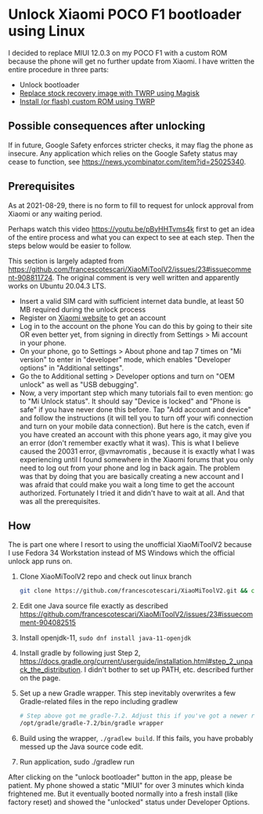 # Unlock Xiaomi POCO F1 bootloader using Linux

I decided to replace MIUI 12.0.3 on my POCO F1 with a custom ROM because the phone will get no further update from Xiaomi. I have written the entire procedure in three parts:

- Unlock bootloader
- [Replace stock recovery image with TWRP using Magisk](/2021/08/29/replace-stock-recovery-with-twrp-using-magisk.html)
- [Install (or flash) custom ROM using TWRP](/2021/08/29/install-custom-rom-using-twrp.html)

## Possible consequences after unlocking

If in future, Google Safety enforces stricter checks, it may flag the phone as insecure. Any application which relies on the Google Safety status may cease to function, see <https://news.ycombinator.com/item?id=25025340>.

## Prerequisites

As at 2021-08-29, there is no form to fill to request for unlock approval from Xiaomi or any waiting period.

Perhaps watch this video <https://youtu.be/pByHHTvms4k> first to get an idea of the entire process and what you can expect to see at each step. Then the steps below would be easier to follow.

This section is largely adapted from <https://github.com/francescotescari/XiaoMiToolV2/issues/23#issuecomment-908811724>. The original comment is very well written and apparently works on Ubuntu 20.04.3 LTS.

- Insert a valid SIM card with sufficient internet data bundle, at least 50 MB required during the unlock process
- Register on [Xiaomi website](https://account.xiaomi.com/) to get an account
- Log in to the account on the phone You can do this by going to their site OR even better yet, from signing in directly from Settings > Mi account in your phone.
- On your phone, go to Settings > About phone and tap 7 times on "Mi version" to enter in "developer" mode, which enables "Developer options" in "Additional settings".
- Go the to Additional setting > Developer options and turn on "OEM unlock" as well as "USB debugging".
- Now, a very important step which many tutorials fail to even mention: go to "Mi Unlock status". It should say "Device is locked" and "Phone is safe" if you have never done this before. Tap "Add account and device" and follow the instructions (it will tell you to turn off your wifi connection and turn on your mobile data connection). But here is the catch, even if you have created an account with this phone years ago, it may give you an error (don't remember exactly what it was). This is what I believe caused the 20031 error, @vmavromatis , because it is exactly what I was experiencing until I found somewhere in the Xiaomi forums that you only need to log out from your phone and log in back again. The problem was that by doing that you are basically creating a new account and I was afraid that could make you wait a long time to get the account authorized. Fortunately I tried it and didn't have to wait at all. And that was all the prerequisites.

## How

The is part one where I resort to using the unofficial XiaoMiToolV2 because I use Fedora 34 Workstation instead of MS Windows which the official unlock app runs on.

1. Clone XiaoMiToolV2 repo and check out linux branch

    ```sh
    git clone https://github.com/francescotescari/XiaoMiToolV2.git && cd XiaoMiToolV2 && git checkout linux
    ```

1. Edit one Java source file exactly as described <https://github.com/francescotescari/XiaoMiToolV2/issues/23#issuecomment-904082515>

1. Install openjdk-11, `sudo dnf install java-11-openjdk`

1. Install gradle by following just Step 2, https://docs.gradle.org/current/userguide/installation.html#step_2_unpack_the_distribution. I didn't bother to set up PATH, etc. described further on the page.

1. Set up a new Gradle wrapper. This step inevitably overwrites a few Gradle-related files in the repo including gradlew

    ```sh
    # Step above got me gradle-7.2. Adjust this if you've got a newer release.
    /opt/gradle/gradle-7.2/bin/gradle wrapper
    ```

1. Build using the wrapper, `./gradlew build`. If this fails, you have probably messed up the Java source code edit.

1. Run application, sudo ./gradlew run

After clicking on the "unlock bootloader" button in the app, please be patient. My phone showed a static "MIUI" for over 3 minutes which kinda frightened me. But it eventually booted normally into a fresh install (like factory reset) and showed the "unlocked" status under Developer Options.
